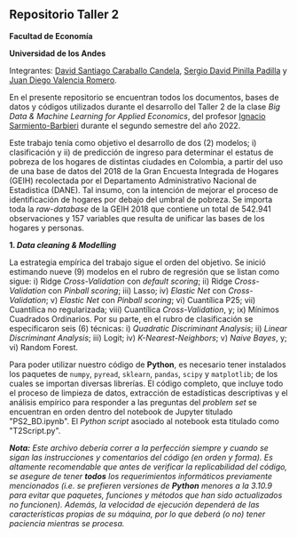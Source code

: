 ## Repositorio Taller 2

**Facultad de Economía**

**Universidad de los Andes**

Integrantes: [David Santiago Caraballo Candela](https://github.com/scaraballoc), [Sergio David Pinilla Padilla](https://github.com/sdpinilla18) y [Juan Diego Valencia Romero](https://github.com/judval).

En el presente repositorio se encuentran todos los documentos, bases de datos y códigos utilizados durante el desarrollo del Taller 2 de la clase *Big Data & Machine Learning for Applied Economics*, del profesor [Ignacio Sarmiento-Barbieri](https://ignaciomsarmiento.github.io/igaciomsarmiento) durante el segundo semestre del año 2022.

Este trabajo tenía como objetivo el desarrollo de dos (2) modelos; i) clasificación y ii) de predicción de ingreso para determinar el estatus de pobreza de los hogares de distintas ciudades en Colombia, a partir del uso de una base de datos del 2018 de la Gran Encuesta Integrada de Hogares (GEIH) recolectada por el Departamento Administrativo Nacional de Estadistica (DANE). Tal insumo, con la intención de mejorar el proceso de identificación de hogares por debajo del umbral de pobreza. Se importa toda la *raw-database* de la GEIH 2018 que contiene un total de 542.941 observaciones y 157 variables que resulta de unificar las bases de los hogares y personas.

**1. *Data cleaning & Modelling***

La estrategia empírica del trabajo sigue el orden del objetivo. Se inició estimando nueve (9) modelos en el rubro de regresión que se listan como sigue: i) Ridge *Cross-Validation* con *default scoring*; ii) Ridge *Cross-Validation* con *Pinball scoring*; iii) Lasso; iv) *Elastic Net* con *Cross-Validation*; v) *Elastic Net* con *Pinball scoring*; vi) Cuantílica P25; vii) Cuantílica no regularizada; viii) Cuantílica *Cross-Validation*, y; ix) Mínimos Cuadrados Ordinarios. Por su parte, en el rubro de clasificación se especificaron seis (6) técnicas: i) *Quadratic Discriminant Analysis*; ii) *Linear Discriminant Analysis*; iii) Logit; iv) *K-Nearest-Neighbors*; v) *Naive Bayes*, y; vi) Random Forest.

Para poder utilizar nuestro código de **Python**, es necesario tener instalados los paquetes de `numpy`, `pyread`, `sklearn`, `pandas`, `scipy` y `matplotlib`; de los cuales se importan diversas librerías. El código completo, que incluye todo el proceso de limpieza de datos, extracción de estadísticas descriptivas y el análisis empírico para responder a las preguntas del *problem set* se encuentran en orden dentro del notebook de Jupyter titulado "PS2_BD.ipynb". El *Python script* asociado al notebook esta titulado como "T2Script.py".

***Nota:*** *Este archivo debería correr a la perfección siempre y cuando se sigan las instrucciones y comentarios del código (en orden y forma). Es altamente recomendable que antes de verificar la replicabilidad del código, se asegure de tener **todos** los requerimientos informáticos previamente mencionados (i.e. se prefieren versiones de **Python** menores a la 3.10.9 para evitar que paquetes, funciones y métodos que han sido actualizados no funcionen). Además, la velocidad de ejecución dependerá de las características propias de su máquina, por lo que deberá (o no) tener paciencia mientras se procesa.*
